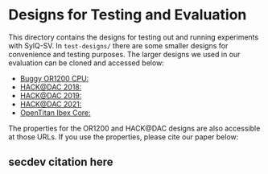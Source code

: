 # Designs for Testing and Evaluation

This directory contains the designs for testing out and running experiments with SylQ-SV. In `test-designs/`
there are some smaller designs for convenience and testing purposes. The larger designs we used in our evaluation can be cloned and accessed below:

* [Buggy OR1200 CPU: ](https://github.com/HWSec-UNC/buggy-or1200/tree/d11093d51fb127fa9f8d032143da049220031522)
* [HACK@DAC 2018: ](https://github.com/HWSec-UNC/verification-benchmarks/tree/main/hackatdac18)
* [HACK@DAC 2019: ](https://github.com/HWSec-UNC/verification-benchmarks/tree/main/hackatdac19)
* [HACK@DAC 2021: ](https://github.com/HWSec-UNC/verification-benchmarks/tree/main/hackatdac21)
* [OpenTitan Ibex Core: ](https://github.com/lowRISC/ibex.git)

The properties for the OR1200 and HACK@DAC designs are also accessible at those URLs. If you use the properties, please cite our paper below: 
## secdev citation here
